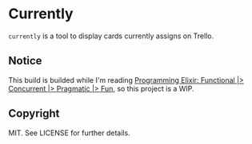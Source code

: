 # Currently

`currently` is a tool to display cards currently assigns on Trello.

## Notice

This build is builded while I'm reading [Programming Elixir: Functional |>
Concurrent |> Pragmatic |>
Fun](http://pragprog.com/book/elixir/programming-elixir), so this project is a
WIP.

## Copyright

MIT. See LICENSE for further details.
